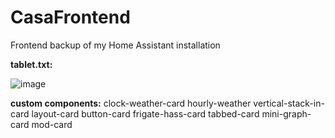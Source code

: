 # CasaFrontend
Frontend backup of my Home Assistant installation

**tablet.txt:**

![image](https://github.com/mogim0gi/CasaFrontend/assets/64898710/605cd306-8dc3-426e-8d60-da6d5a0893e2)


**custom components:**
clock-weather-card
hourly-weather
vertical-stack-in-card
layout-card
button-card
frigate-hass-card
tabbed-card
mini-graph-card
mod-card
